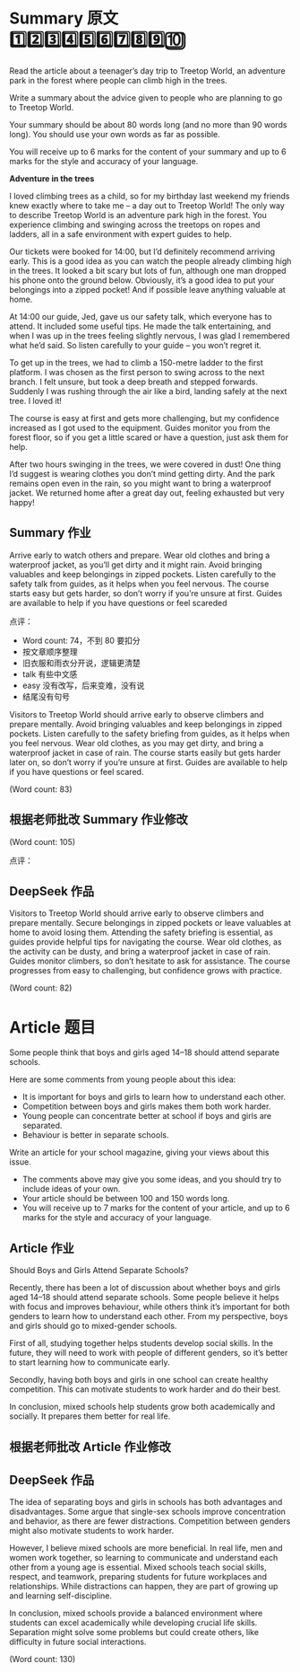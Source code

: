 # Summary 原文 1️⃣2️⃣3️⃣4️⃣5️⃣6️⃣7️⃣8️⃣9️⃣🔟
Read the article about a teenager’s day trip to Treetop World, an adventure park in the forest where people can climb high in the trees.

Write a summary about the advice given to people who are planning to go to Treetop World.

Your summary should be about 80 words long (and no more than 90 words long). You should use your own words as far as possible.

You will receive up to 6 marks for the content of your summary and up to 6 marks for the style and accuracy of your language.

**Adventure in the trees**

I loved climbing trees as a child, so for my birthday last weekend my friends knew exactly where to take me – a day out to Treetop World! The only way to describe Treetop World is an adventure park high in the forest. You experience climbing and swinging across the treetops on ropes and ladders, all in a safe environment with expert guides to help.

Our tickets were booked for 14:00, but I’d definitely recommend arriving early. This is a good idea as you can watch the people already climbing high in the trees. It looked a bit scary but lots of fun, although one man dropped his phone onto the ground below. Obviously, it’s a good idea to put your belongings into a zipped pocket! And if possible leave anything valuable at home.

At 14:00 our guide, Jed, gave us our safety talk, which everyone has to attend. It included some useful tips. He made the talk entertaining, and when I was up in the trees feeling slightly nervous, I was glad I remembered what he’d said. So listen carefully to your guide – you won’t regret it.

To get up in the trees, we had to climb a 150-metre ladder to the first platform. I was chosen as the first person to swing across to the next branch. I felt unsure, but took a deep breath and stepped forwards. Suddenly I was rushing through the air like a bird, landing safely at the next tree. I loved it!

The course is easy at first and gets more challenging, but my confidence increased as I got used to the equipment. Guides monitor you from the forest floor, so if you get a little scared or have a question, just ask them for help.

After two hours swinging in the trees, we were covered in dust! One thing I’d suggest is wearing clothes you don’t mind getting dirty. And the park remains open even in the rain, so you might want to bring a waterproof jacket. We returned home after a great day out, feeling exhausted but very happy!

## Summary 作业
Arrive early to watch others and prepare. Wear old clothes and bring a waterproof jacket, as you’ll get dirty and it might rain. Avoid bringing valuables and keep belongings in zipped pockets. Listen carefully to the safety talk from guides, as it helps when you feel nervous. The course starts easy but gets harder, so don’t worry if you’re unsure at first. Guides are available to help if you have questions or feel scareded

点评：
- Word count: 74，不到 80 要扣分
- 按文章顺序整理
- 旧衣服和雨衣分开说，逻辑更清楚
- talk 有些中文感
- easy 没有改写，后来变难，没有说
- 结尾没有句号

Visitors to Treetop World should arrive early to observe climbers and prepare mentally. Avoid bringing valuables and keep belongings in zipped pockets. Listen carefully to the safety briefing from guides, as it helps when you feel nervous. Wear old clothes, as you may get dirty, and bring a waterproof jacket in case of rain.  The course starts easily but gets harder later on, so don’t worry if you’re unsure at first. Guides are available to help if you have questions or feel scared.

(Word count: 83)

## 根据老师批改 Summary 作业修改

(Word count: 105)

点评：

## DeepSeek 作品
Visitors to Treetop World should arrive early to observe climbers and prepare mentally. Secure belongings in zipped pockets or leave valuables at home to avoid losing them. Attending the safety briefing is essential, as guides provide helpful tips for navigating the course. Wear old clothes, as the activity can be dusty, and bring a waterproof jacket in case of rain. Guides monitor climbers, so don’t hesitate to ask for assistance. The course progresses from easy to challenging, but confidence grows with practice.

(Word count: 82)

# Article 题目
Some people think that boys and girls aged 14–18 should attend separate schools.

Here are some comments from young people about this idea:
- It is important for boys and girls to learn how to understand each other.
- Competition between boys and girls makes them both work harder.
- Young people can concentrate better at school if boys and girls are separated.
- Behaviour is better in separate schools.

Write an article for your school magazine, giving your views about this issue.
- The comments above may give you some ideas, and you should try to include ideas of your own.
- Your article should be between 100 and 150 words long.
- You will receive up to 7 marks for the content of your article, and up to 6 marks for the style and accuracy of your language.

## Article 作业
Should Boys and Girls Attend Separate Schools?

Recently, there has been a lot of discussion about whether boys and girls aged 14–18 should attend separate schools. Some people believe it helps with focus and improves behaviour, while others think it’s important for both genders to learn how to understand each other. From my perspective, boys and girls should go to mixed-gender schools. 

First of all, studying together helps students develop social skills. In the future, they will need to work with people of different genders, so it’s better to start learning how to communicate early.

Secondly, having both boys and girls in one school can create healthy competition. This can motivate students to work harder and do their best.

In conclusion, mixed schools help students grow both academically and socially. It prepares them better for real life.

## 根据老师批改 Article 作业修改

## DeepSeek 作品
The idea of separating boys and girls in schools has both advantages and disadvantages. Some argue that single-sex schools improve concentration and behavior, as there are fewer distractions. Competition between genders might also motivate students to work harder.

However, I believe mixed schools are more beneficial. In real life, men and women work together, so learning to communicate and understand each other from a young age is essential. Mixed schools teach social skills, respect, and teamwork, preparing students for future workplaces and relationships. While distractions can happen, they are part of growing up and learning self-discipline.

In conclusion, mixed schools provide a balanced environment where students can excel academically while developing crucial life skills. Separation might solve some problems but could create others, like difficulty in future social interactions.

(Word count: 130)
